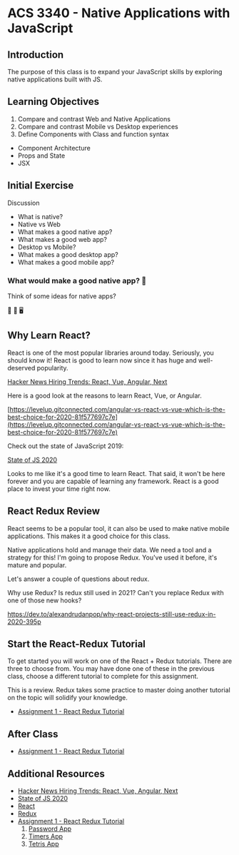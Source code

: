 # ACS 3340 - Native Applications with JavaScript

<!-- > -->

## Introduction

The purpose of this class is to expand your JavaScript skills by exploring native applications built with JS. 

<!-- > -->

## Learning Objectives

1. Compare and contrast Web and Native Applications 
1. Compare and contrast Mobile vs Desktop experiences 
1. Define Components with Class and function syntax
  - Component Architecture
  - Props and State
  - JSX

<!-- > -->

## Initial Exercise

Discussion

- What is native?
- Native vs Web
- What makes a good native app? 
- What makes a good web app? 
- Desktop vs Mobile? 
- What makes a good desktop app?
- What makes a good mobile app?

<!-- > -->

### What would make a good native app? 🤔

Think of some ideas for native apps?

📱 🤔 🖥

<!-- > -->

## Why Learn React? 

React is one of the most popular libraries around today. Seriously, you should know it! React is good to learn now since it has huge and well-deserved popularity.

[Hacker News Hiring Trends: React, Vue, Angular, Next](https://npm-stat.com/charts.html?package=react&package=vue&package=angular&package=Svelte&package=next&from=2019-06-01&to=2022-01-31)

<!-- > -->

Here is a good look at the reasons to learn React, Vue, or Angular. 

[https://levelup.gitconnected.com/angular-vs-react-vs-vue-which-is-the-best-choice-for-2020-81f577697c7e](https://levelup.gitconnected.com/angular-vs-react-vs-vue-which-is-the-best-choice-for-2020-81f577697c7e)

<!-- > -->

Check out the state of JavaScript 2019:

[State of JS 2020](https://2020.stateofjs.com/en-US/)

Looks to me like it's a good time to learn React. That said, it won't be here forever and you are capable of learning any framework. React is a good place to invest your time right now.

<!-- > -->

## React Redux Review

<!-- > -->

React seems to be a popular tool, it can also be used to make native mobile applications. This makes it a good choice for this class. 

<!-- > -->

Native applications hold and manage their data. We need a tool and a strategy for this! I'm going to propose Redux. You've used it before, it's mature and popular.

<!-- > -->

Let's answer a couple of questions about redux.

Why use Redux? Is redux still used in 2021? Can't you replace Redux with one of those new hooks?

https://dev.to/alexandrudanpop/why-react-projects-still-use-redux-in-2020-395p

<!-- > -->

## Start the React-Redux Tutorial

To get started you will work on one of the React + Redux tutorials. There are three to choose from. You may have done one of these in the previous class, choose a different tutorial to complete for this assignment. 

<!-- > -->

This is a review. Redux takes some practice to master doing another tutorial on the topic will solidify your knowledge. 

- [Assignment 1 - React Redux Tutorial](../Assignments/Assignment-1-react-redux.md)

<!-- > -->

## After Class

- [Assignment 1 - React Redux Tutorial](../Assignments/Assignment-1-react-redux.md)

<!-- > -->

## Additional Resources

- [Hacker News Hiring Trends: React, Vue, Angular, Next](https://npm-stat.com/charts.html?package=react&package=vue&package=angular&package=Svelte&package=next&from=2019-06-01&to=2022-01-31)
- [State of JS 2020](https://2020.stateofjs.com/en-US/)
- [React](https://reactjs.org)
- [Redux](https://redux.js.org)
- [Assignment 1 - React Redux Tutorial](../Assignments/Assignment-1-react-redux.md)
  1. [Password App](https://github.com/Tech-at-DU/React-Redux-passwords-Tutorial)
  2. [Timers App](https://github.com/Tech-at-DU/React-Redux-Timers-Tutorial)
  3. [Tetris App](https://github.com/Tech-at-DU/React-Redux-Tetris-Tutorial) 


